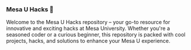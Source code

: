 ### Mesa U Hacks 🚀

Welcome to the Mesa U Hacks repository – your go-to resource for innovative and exciting hacks at Mesa University. Whether you're a seasoned coder or a curious beginner, this repository is packed with cool projects, hacks, and solutions to enhance your Mesa U experience.
